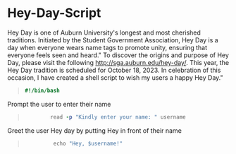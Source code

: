 # Hey-Day-Script
Hey Day is one of Auburn University's longest and most cherished traditions. Initiated by the Student Government Association, Hey Day is a day when everyone wears name tags to promote unity, ensuring that everyone feels seen and heard."
To discover the origins and purpose of Hey Day, please visit the following http://sga.auburn.edu/hey-day/. This year, the Hey Day tradition is scheduled for October 18, 2023. In celebration of this occasion, I have created a shell script to wish my users a happy Hey Day."
>```ruby
> #!/bin/bash
>```
Prompt the user to enter their name
>```ruby
>         read -p "Kindly enter your name: " username
>```
Greet the user Hey day by putting Hey in front of their name
>```ruby
>          echo "Hey, $username!"
>```
